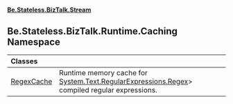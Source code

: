 #### [Be.Stateless.BizTalk.Stream](README.md 'README')

## Be.Stateless.BizTalk.Runtime.Caching Namespace

| Classes | |
| :--- | :--- |
| [RegexCache](RegexCache.md 'Be.Stateless.BizTalk.Runtime.Caching.RegexCache') | Runtime memory cache for [System.Text.RegularExpressions.Regex](https://docs.microsoft.com/en-us/dotnet/api/System.Text.RegularExpressions.Regex 'System.Text.RegularExpressions.Regex')> compiled regular expressions. |
